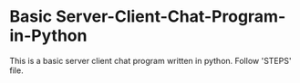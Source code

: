 # Basic Server-Client-Chat-Program-in-Python
This is a basic server client chat program written in python. Follow 'STEPS' file. 
